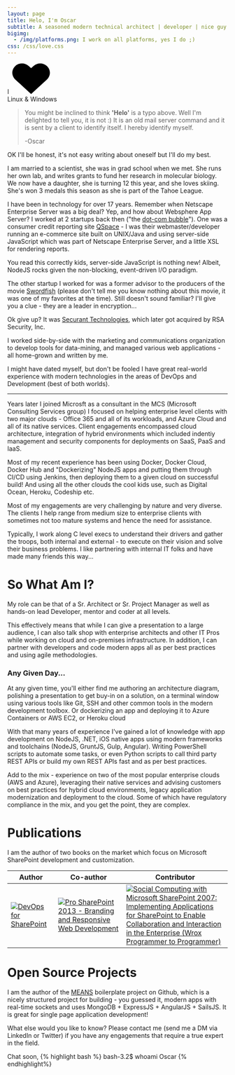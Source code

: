 ```yaml
---
layout: page
title: Helo, I'm Oscar
subtitle: A seasoned modern technical architect | developer | nice guy
bigimg:
  - /img/platforms.png: I work on all platforms, yes I do ;)
css: /css/love.css
---
```

<div class="withLove">
  <span class="alpha">I</span>
      <svg version="1.1" xmlns="http://www.w3.org/2000/svg" xmlns:xlink="http://www.w3.org/1999/xlink" x="0px" y="0px" width="92px" height="72px" viewBox="0 0 92 72" enable-background="new 0 0 92 72" xml:space="preserve" class="heart">
        <g>
          <path fill="#010101" d="M82.32,7.888c-8.359-7.671-21.91-7.671-30.271,0l-5.676,5.21l-5.678-5.21c-8.357-7.671-21.91-7.671-30.27,0 c-9.404,8.631-9.404,22.624,0,31.255l35.947,32.991L82.32,39.144C91.724,30.512,91.724,16.52,82.32,7.888z"></path>
        </g>
      </svg>
      <span class="omega"><br>Linux & Windows </span>
</div>

  >You might be inclined to think **'Helo'** is a typo above.  Well I'm delighted to tell you, it is not :)
  It is an old mail server command and it is sent by a client to identify itself.  I hereby identify myself.
  >
  >-Oscar

OK I'll be honest, it's not easy writing about oneself but I'll do my best.

I am married to a scientist, she was in grad school when we met.  She runs her own lab, and writes grants to fund her research in molecular biology.  We now have a daughter, she is turning 12 this year, and she loves skiing.  She's won 3 medals this season as she is part of the Tahoe League.

I have been in technology for over 17 years.  Remember when Netscape Enterprise Server was a big deal?  Yep, and how about Websphere App Server?  I worked at 2 startups back then ("the [dot-com bubble](https://en.wikipedia.org/wiki/Dot-com_bubble)").  One was a consumer credit reporting site [QSpace](https://www.crunchbase.com/organization/qspace) - I was their webmaster/developer running an e-commerce site built on UNIX/Java and using server-side JavaScript which was part of Netscape Enterprise Server, and a little XSL for rendering reports.

You read this correctly kids, server-side JavaScript is nothing new!  Albeit, NodeJS rocks given the non-blocking, event-driven I/O paradigm.

The other startup I worked for was a former advisor to the producers of the movie [Swordfish](http://www.imdb.com/title/tt0244244/) (please don't tell me you know nothing about this movie, it was one of my favorites at the time).  Still doesn't sound familiar?  I'll give you a clue - they are a leader in encryption...

Ok give up?  It was [Securant Technologies](https://www.crunchbase.com/organization/securant-technologies#/entity), which later got acquired by RSA Security, Inc.

I worked side-by-side with the marketing and communications organization to develop tools for data-mining, and managed various web applications - all home-grown and written by me.

I might have dated myself, but don't be fooled I have great real-world experience with modern technologies in the areas of DevOps and Development (best of both worlds).

***
Years later I joined Microsft as a consultant in the MCS (Microsoft Consulting Services group) I focused on helping enterprise level clients with two major clouds - Office 365 and all of its workloads, and Azure Cloud and all of its native services.  Client engagements encompassed cloud architecture, integration of hybrid environments which included indentiy management and security components for deployments on SaaS, PaaS and IaaS.

Most of my recent experience has been using Docker, Docker Cloud, Docker Hub and "Dockerizing" NodeJS apps and putting them through CI/CD using Jenkins, then deploying them to a given cloud on successful build!  And using all the other clouds the cool kids use, such as Digital Ocean, Heroku, Codeship etc.

Most of my engagements are very challenging by nature and very diverse.  The clients I help range from medium size to enterprise clients with sometimes not too mature systems and hence the need for assistance.

Typically, I work along C level execs to understand their drivers and gather the troops, both internal and external - to execute on their vision and solve their business problems.  I like partnering with internal IT folks and have made many friends this way...

# So What Am I? #
My role can be that of a Sr. Architect or Sr. Project Manager as well as hands-on lead Developer, mentor and coder at all levels.

This effectively means that while I can give a presentation to a large audience, I can also talk shop with enterprise architects and other IT Pros while working on cloud and on-premises infrastructure.  In addition, I can partner with developers and code modern apps all as per best practices and using agile methodologies.

### Any Given Day... ###

At any given time, you'll either find me authoring an architecture diagram, polishing a presentation to get buy-in on a solution, on a terminal window using various tools like Git, SSH and other common tools in the modern development toolbox.  Or dockerizing an app and deploying it to Azure Containers or AWS EC2, or Heroku cloud

With that many years of experience I've gained a lot of knowledge with app development on NodeJS, .NET, iOS native apps using modern frameworks and toolchains (NodeJS, GruntJS, Gulp, Angular).  Writing PowerShell scripts to automate some tasks, or even Python scripts to call third party REST APIs or build my own REST APIs fast and as per best practices.

Add to the mix - experience on two of the most popular enterprise clouds (AWS and Azure), leveraging their native services and advising customers on best practices for hybrid cloud environments, legacy application modernization and deployment to the cloud.  Some of which have regulatory compliance in the mix, and you get the point, they are complex.

# Publications #

I am the author of two books on the market which focus on Microsoft SharePoint development and customization.

Author |  Co-author | Contributor
------ | ---------- | -------------
[![DevOps for SharePoint ](https://images-na.ssl-images-amazon.com/images/I/41BDq0WYUmL.jpg)](https://www.amazon.com/SharePoint-Branding-Responsive-Development-Experts/dp/1430250283/ref=sr_1_1?ie=UTF8&qid=1489543918&sr=8-1&keywords=web+development+responsive+design+sharepoint) | [![Pro SharePoint 2013 - Branding and Responsive Web Development ](https://images-na.ssl-images-amazon.com/images/I/5106pYx-i2L._SX404_BO1,204,203,200_.jpg)](https://www.amazon.com/SharePoint-Branding-Responsive-Development-Experts/dp/1430250283/ref=sr_1_1?ie=UTF8&qid=1489543918&sr=8-1&keywords=web+development+responsive+design+sharepoint) | [![Social Computing with Microsoft SharePoint 2007: Implementing Applications for SharePoint to Enable Collaboration and Interaction in the Enterprise (Wrox Programmer to Programmer)](https://images-na.ssl-images-amazon.com/images/I/51QbHmkVzQL._SX394_BO1,204,203,200_.jpg)](https://www.amazon.com/Social-Computing-Microsoft-SharePoint-2007/dp/B003D3OH5U/ref=sr_1_10?ie=UTF8&qid=1489544832&sr=8-10&keywords=sharepoint+social)



# Open Source Projects #

I am the author of the [MEANS](https://github.com/SharePointOscar/MEANS) boilerplate project on Github, which is a nicely structured project for building - you guessed it, modern apps with real-time sockets and uses MongoDB + ExpressJS + AngularJS + SailsJS.  It is great for single page application development!

What else would you like to know?  Please contact me (send me a DM via LinkedIn or Twitter) if you have any engagements that require a true expert in the field.

Chat soon,
{% highlight bash  %}
bash-3.2$ whoami
Oscar
{% endhighlight%}
